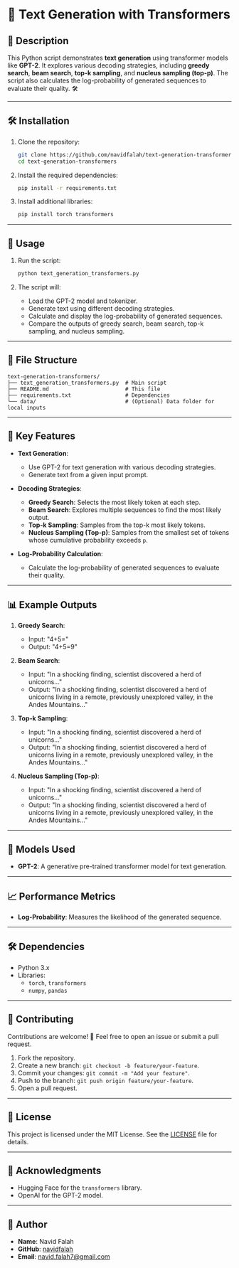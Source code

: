 # 🐍 Text Generation with Transformers

## 📝 Description
This Python script demonstrates **text generation** using transformer models like **GPT-2**. It explores various decoding strategies, including **greedy search**, **beam search**, **top-k sampling**, and **nucleus sampling (top-p)**. The script also calculates the log-probability of generated sequences to evaluate their quality. 🛠️

---

## 🛠️ Installation

1. Clone the repository:
   ```bash
   git clone https://github.com/navidfalah/text-generation-transformers.git
   cd text-generation-transformers
   ```

2. Install the required dependencies:
   ```bash
   pip install -r requirements.txt
   ```

3. Install additional libraries:
   ```bash
   pip install torch transformers
   ```

---

## 🚀 Usage

1. Run the script:
   ```bash
   python text_generation_transformers.py
   ```

2. The script will:
   - Load the GPT-2 model and tokenizer.
   - Generate text using different decoding strategies.
   - Calculate and display the log-probability of generated sequences.
   - Compare the outputs of greedy search, beam search, top-k sampling, and nucleus sampling.

---

## 📂 File Structure

```
text-generation-transformers/
├── text_generation_transformers.py  # Main script
├── README.md                        # This file
├── requirements.txt                 # Dependencies
└── data/                            # (Optional) Data folder for local inputs
```

---

## 🧩 Key Features

- **Text Generation**:
  - Use GPT-2 for text generation with various decoding strategies.
  - Generate text from a given input prompt.

- **Decoding Strategies**:
  - **Greedy Search**: Selects the most likely token at each step.
  - **Beam Search**: Explores multiple sequences to find the most likely output.
  - **Top-k Sampling**: Samples from the top-k most likely tokens.
  - **Nucleus Sampling (Top-p)**: Samples from the smallest set of tokens whose cumulative probability exceeds `p`.

- **Log-Probability Calculation**:
  - Calculate the log-probability of generated sequences to evaluate their quality.

---

## 📊 Example Outputs

1. **Greedy Search**:
   - Input: "4+5="
   - Output: "4+5=9"

2. **Beam Search**:
   - Input: "In a shocking finding, scientist discovered a herd of unicorns..."
   - Output: "In a shocking finding, scientist discovered a herd of unicorns living in a remote, previously unexplored valley, in the Andes Mountains..."

3. **Top-k Sampling**:
   - Input: "In a shocking finding, scientist discovered a herd of unicorns..."
   - Output: "In a shocking finding, scientist discovered a herd of unicorns living in a remote, previously unexplored valley, in the Andes Mountains..."

4. **Nucleus Sampling (Top-p)**:
   - Input: "In a shocking finding, scientist discovered a herd of unicorns..."
   - Output: "In a shocking finding, scientist discovered a herd of unicorns living in a remote, previously unexplored valley, in the Andes Mountains..."

---

## 🤖 Models Used

- **GPT-2**: A generative pre-trained transformer model for text generation.

---

## 📈 Performance Metrics

- **Log-Probability**: Measures the likelihood of the generated sequence.

---

## 🛠️ Dependencies

- Python 3.x
- Libraries:
  - `torch`, `transformers`
  - `numpy`, `pandas`

---

## 🤝 Contributing

Contributions are welcome! 🎉 Feel free to open an issue or submit a pull request.

1. Fork the repository.
2. Create a new branch: `git checkout -b feature/your-feature`.
3. Commit your changes: `git commit -m "Add your feature"`.
4. Push to the branch: `git push origin feature/your-feature`.
5. Open a pull request.

---

## 📜 License

This project is licensed under the MIT License. See the [LICENSE](LICENSE) file for details.

---

## 🙏 Acknowledgments

- Hugging Face for the `transformers` library.
- OpenAI for the GPT-2 model.

---

## 👤 Author

- **Name**: Navid Falah
- **GitHub**: [navidfalah](https://github.com/navidfalah)
- **Email**: navid.falah7@gmail.com
